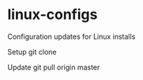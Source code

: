 # linux-configs
Configuration updates for Linux installs

Setup
git clone 

Update
git pull origin master
